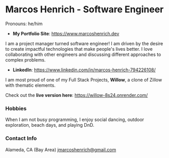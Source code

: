 # Marcos Henrich - Software Engineer
Pronouns: he/him

* **My Portfolio Site**: https://www.marcoshenrich.dev

I am a project manager turned software engineer! I am driven by the desire to create impactful technologies that make people's lives better. I love collaborating with other engineers and discussing different approaches to complex problems.

* **LinkedIn**: https://www.linkedin.com/in/marcos-henrich-794226108/

I am most proud of one of my Full Stack Projects, **Willow**, a clone of Zillow with thematic elements.

Check out the **live version here**: https://willow-8s24.onrender.com/

### Hobbies

When I am not busy programming, I enjoy social dancing, outdoor exploration, beach days, and playing DnD. 

### Contact Info

Alameda, CA (Bay Area)
jmarcoshenrich@gmail.com


